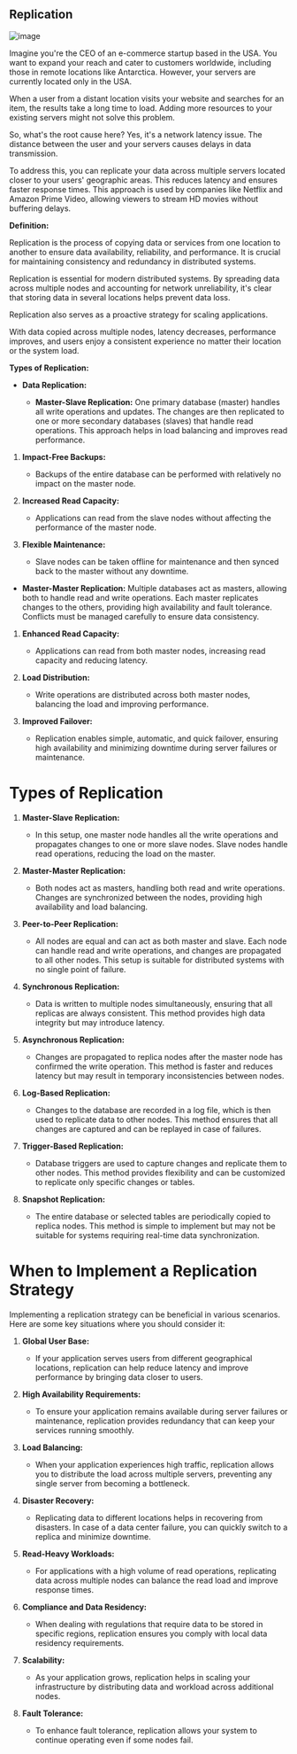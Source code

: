 ## Replication


![image](https://github.com/user-attachments/assets/2e0f1b9e-7293-4d37-9696-02ea1da29dcf)


Imagine you're the CEO of an e-commerce startup based in the USA. You want to expand your reach and cater to customers worldwide, including those in remote locations like Antarctica. However, your servers are currently located only in the USA.

When a user from a distant location visits your website and searches for an item, the results take a long time to load. Adding more resources to your existing servers might not solve this problem.

So, what's the root cause here?
Yes, it's a network latency issue. The distance between the user and your servers causes delays in data transmission.

To address this, you can replicate your data across multiple servers located closer to your users' geographic areas. This reduces latency and ensures faster response times. This approach is used by companies like Netflix and Amazon Prime Video, allowing viewers to stream HD movies without buffering delays.


**Definition:**  

Replication is the process of copying data or services from one location to another to ensure data availability, reliability, and performance. It is crucial for maintaining consistency and redundancy in distributed systems.


Replication is essential for modern distributed systems. By spreading data across multiple nodes and accounting for network unreliability, it's clear that storing data in several locations helps prevent data loss.

Replication also serves as a proactive strategy for scaling applications. 

With data copied across multiple nodes, latency decreases, performance improves, and users enjoy a consistent experience no matter their location or the system load.


**Types of Replication:**

- **Data Replication:**

  
  - **Master-Slave Replication:** One primary database (master) handles all write operations and updates. The changes are then replicated to one or more secondary databases (slaves) that handle read operations. This approach helps in load balancing and improves read performance.
 

1. **Impact-Free Backups:**
   - Backups of the entire database can be performed with relatively no impact on the master node.

2. **Increased Read Capacity:**
   - Applications can read from the slave nodes without affecting the performance of the master node.

3. **Flexible Maintenance:**
   - Slave nodes can be taken offline for maintenance and then synced back to the master without any downtime.



  - **Master-Master Replication:** Multiple databases act as masters, allowing both to handle read and write operations. Each master replicates changes to the others, providing high availability and fault tolerance. Conflicts must be managed carefully to ensure data consistency.
 


1. **Enhanced Read Capacity:**
   - Applications can read from both master nodes, increasing read capacity and reducing latency.

2. **Load Distribution:**
   - Write operations are distributed across both master nodes, balancing the load and improving performance.

3. **Improved Failover:**
   - Replication enables simple, automatic, and quick failover, ensuring high availability and minimizing downtime during server failures or maintenance.




# Types of Replication


1. **Master-Slave Replication:**
   - In this setup, one master node handles all the write operations and propagates changes to one or more slave nodes. Slave nodes handle read operations, reducing the load on the master.

2. **Master-Master Replication:**
   - Both nodes act as masters, handling both read and write operations. Changes are synchronized between the nodes, providing high availability and load balancing.

3. **Peer-to-Peer Replication:**
   - All nodes are equal and can act as both master and slave. Each node can handle read and write operations, and changes are propagated to all other nodes. This setup is suitable for distributed systems with no single point of failure.

4. **Synchronous Replication:**
   - Data is written to multiple nodes simultaneously, ensuring that all replicas are always consistent. This method provides high data integrity but may introduce latency.

5. **Asynchronous Replication:**
   - Changes are propagated to replica nodes after the master node has confirmed the write operation. This method is faster and reduces latency but may result in temporary inconsistencies between nodes.

6. **Log-Based Replication:**
   - Changes to the database are recorded in a log file, which is then used to replicate data to other nodes. This method ensures that all changes are captured and can be replayed in case of failures.

7. **Trigger-Based Replication:**
   - Database triggers are used to capture changes and replicate them to other nodes. This method provides flexibility and can be customized to replicate only specific changes or tables.

8. **Snapshot Replication:**
   - The entire database or selected tables are periodically copied to replica nodes. This method is simple to implement but may not be suitable for systems requiring real-time data synchronization.

 

# When to Implement a Replication Strategy

Implementing a replication strategy can be beneficial in various scenarios. Here are some key situations where you should consider it:

1. **Global User Base:**
   - If your application serves users from different geographical locations, replication can help reduce latency and improve performance by bringing data closer to users.

2. **High Availability Requirements:**
   - To ensure your application remains available during server failures or maintenance, replication provides redundancy that can keep your services running smoothly.

3. **Load Balancing:**
   - When your application experiences high traffic, replication allows you to distribute the load across multiple servers, preventing any single server from becoming a bottleneck.

4. **Disaster Recovery:**
   - Replicating data to different locations helps in recovering from disasters. In case of a data center failure, you can quickly switch to a replica and minimize downtime.

5. **Read-Heavy Workloads:**
   - For applications with a high volume of read operations, replicating data across multiple nodes can balance the read load and improve response times.

6. **Compliance and Data Residency:**
   - When dealing with regulations that require data to be stored in specific regions, replication ensures you comply with local data residency requirements.

7. **Scalability:**
   - As your application grows, replication helps in scaling your infrastructure by distributing data and workload across additional nodes.

8. **Fault Tolerance:**
   - To enhance fault tolerance, replication allows your system to continue operating even if some nodes fail.


